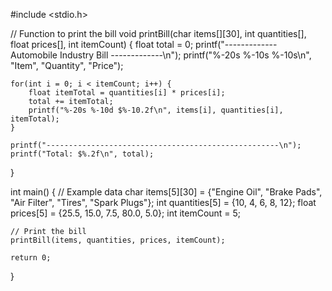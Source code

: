 #include <stdio.h>

// Function to print the bill
void printBill(char items[][30], int quantities[], float prices[], int itemCount) {
    float total = 0;
    printf("------------- Automobile Industry Bill -------------\n");
    printf("%-20s %-10s %-10s\n", "Item", "Quantity", "Price");

    for(int i = 0; i < itemCount; i++) {
        float itemTotal = quantities[i] * prices[i];
        total += itemTotal;
        printf("%-20s %-10d $%-10.2f\n", items[i], quantities[i], itemTotal);
    }

    printf("----------------------------------------------------\n");
    printf("Total: $%.2f\n", total);
}

int main() {
    // Example data
    char items[5][30] = {"Engine Oil", "Brake Pads", "Air Filter", "Tires", "Spark Plugs"};
    int quantities[5] = {10, 4, 6, 8, 12};
    float prices[5] = {25.5, 15.0, 7.5, 80.0, 5.0};
    int itemCount = 5;

    // Print the bill
    printBill(items, quantities, prices, itemCount);

    return 0;
}
